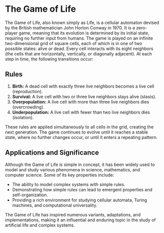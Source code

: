 # The Game of Life

The Game of Life, also known simply as Life, is a cellular automaton devised by the British mathematician John Horton Conway in 1970. It is a zero-player game, meaning that its evolution is determined by its initial state, requiring no further input from humans. The game is played on an infinite two-dimensional grid of square cells, each of which is in one of two possible states: alive or dead. Every cell interacts with its eight neighbors (the cells that are horizontally, vertically, or diagonally adjacent). At each step in time, the following transitions occur:

## Rules

1. **Birth:** A dead cell with exactly three live neighbors becomes a live cell (reproduction).
2. **Survival:** A live cell with two or three live neighbors stays alive (stasis).
3. **Overpopulation:** A live cell with more than three live neighbors dies (overcrowding).
4. **Underpopulation:** A live cell with fewer than two live neighbors dies (isolation).

These rules are applied simultaneously to all cells in the grid, creating the next generation. The game continues to evolve until it reaches a stable state, where no further changes occur, or until it enters a repeating pattern.

## Applications and Significance

Although the Game of Life is simple in concept, it has been widely used to model and study various phenomena in science, mathematics, and computer science. Some of its key properties include:

- The ability to model complex systems with simple rules.
- Demonstrating how simple rules can lead to emergent properties and self-organization.
- Providing a rich environment for studying cellular automata, Turing machines, and computational universality.

The Game of Life has inspired numerous variants, adaptations, and implementations, making it an influential and enduring topic in the study of artificial life and complex systems.

